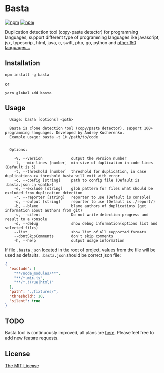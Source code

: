 # Basta
[![npm](https://img.shields.io/npm/v/basta.svg?style=flat-square)](https://www.npmjs.com/package/basta)
[![npm](https://img.shields.io/npm/l/basta.svg?style=flat-square)](https://www.npmjs.com/package/basta)

Duplication detection tool (copy-paste detector) for programming languages, support different type of programming languages like javascript, jsx, typescript, html, java, c, swift, php, go, python and [other 150 languages...](docs/FORMATS.md)


## Installation

```
npm install -g basta
```
or 

```
yarn global add basta
```

## Usage

```
  Usage: basta [options] <path>

  Basta is clone detection tool (copy/paste detector), support 100+ programming languages. Developed by Andrey Kucherenko.
  Example usage: basta -t 10 /path/to/code


  Options:

    -V, --version             output the version number
    -l, --min-lines [number]  min size of duplication in code lines (Default is 5)
    -t, --threshold [number]  threshold for duplication, in case duplications >= threshold basta will exit with error
    -c, --config [string]     path to config file (Default is .basta.json in <path>)
    -e, --exclude [string]    glob pattern for files what should be excluded from duplication detection
    -r, --reporter [string]   reporter to use (Default is console)
    -o, --output [string]     reporter to use (Default is ./report/)
    -b, --blame               blame authors of duplications (get information about authors from git)
    -s, --silent              Do not write detection progress and result to a console
    -d, --debug               show debug information(options list and selected files)
    --list                    show list of all supported formats
    --dontSkipComments        don't skip comments
    -h, --help                output usage information
```

If file `.basta.json` located in the root of project, values from the file will be used as defaults.
`.basta.json` should be correct json file:
```json
{
  "exclude": [
    "**/node_modules/**",
    "**/*.min.js",
    "**/*.!(vue|html)"
  ],
  "path": "./fixtures/",
  "threshold": 10,
  "silent": true
}
```

## TODO

Basta tool is continuously improved, all plans are [here](TODO.md). Please feel free to add new feature requests.

## License

[The MIT License](LICENSE)
